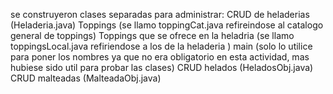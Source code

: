 se construyeron clases separadas para administrar:
CRUD de heladerias (Heladeria.java)
Toppings (se llamo toppingCat.java refireindose al catalogo general de toppings)
Toppings que se ofrece en la heladria (se llamo toppingsLocal.java refiriendose a los de la heladeria )
main (solo lo utilice para poner los nombres ya que no era obligatorio en esta actividad, mas hubiese sido util para probar las clases)
CRUD helados (HeladosObj.java)
CRUD malteadas (MalteadaObj.java)
